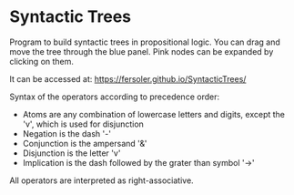 # Syntactic Trees

Program to build syntactic trees in propositional logic. 
You can drag and move the tree through the blue panel. 
Pink nodes can be expanded by clicking on them.

It can be accessed at: https://fersoler.github.io/SyntacticTrees/

Syntax of the operators according to precedence order:

- Atoms are any combination of lowercase letters and digits, except the 'v', which is used for disjunction
- Negation is the dash '-'
- Conjunction is the ampersand '&'
- Disjunction is the letter 'v'
- Implication is the dash followed by the grater than symbol '->'

All operators are interpreted as right-associative.
